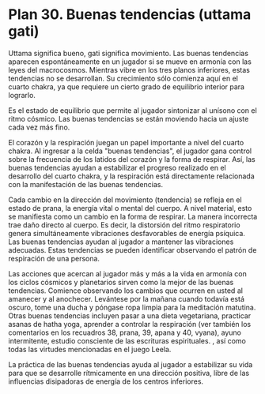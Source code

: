 # Plan 30. Buenas tendencias (uttama gati)

Uttama significa bueno, gati significa movimiento. Las buenas tendencias aparecen espontáneamente en un jugador si se mueve en armonía con las leyes del macrocosmos. Mientras vibre en los tres planos inferiores, estas tendencias no se desarrollan. Su crecimiento sólo comienza aquí en el cuarto chakra, ya que requiere un cierto grado de equilibrio interior para lograrlo.

Es el estado de equilibrio que permite al jugador sintonizar al unísono con el ritmo cósmico. Las buenas tendencias se están moviendo hacia un ajuste cada vez más fino.

El corazón y la respiración juegan un papel importante a nivel del cuarto chakra. Al ingresar a la celda "buenas tendencias", el jugador gana control sobre la frecuencia de los latidos del corazón y la forma de respirar. Así, las buenas tendencias ayudan a estabilizar el progreso realizado en el desarrollo del cuarto chakra, y la respiración está directamente relacionada con la manifestación de las buenas tendencias.

Cada cambio en la dirección del movimiento (tendencia) se refleja en el estado de prana, la energía vital o mental del cuerpo. A nivel material, esto se manifiesta como un cambio en la forma de respirar. La manera incorrecta trae daño directo al cuerpo. Es decir, la distorsión del ritmo respiratorio genera simultáneamente vibraciones desfavorables de energía psíquica. Las buenas tendencias ayudan al jugador a mantener las vibraciones adecuadas. Estas tendencias se pueden identificar observando el patrón de respiración de una persona.

Las acciones que acercan al jugador más y más a la vida en armonía con los ciclos cósmicos y planetarios sirven como la mejor de las buenas tendencias. Comience observando los cambios que ocurren en usted al amanecer y al anochecer. Levántese por la mañana cuando todavía está oscuro, tome una ducha y póngase ropa limpia para la meditación matutina. Otras buenas tendencias incluyen pasar a una dieta vegetariana, practicar asanas de hatha yoga, aprender a controlar la respiración (ver también los comentarios en los recuadros 38, prana, 39, apana y 40, vyana), ayuno intermitente, estudio consciente de las escrituras espirituales. , así como todas las virtudes mencionadas en el juego Leela.

La práctica de las buenas tendencias ayuda al jugador a estabilizar su vida para que se desarrolle rítmicamente en una dirección positiva, libre de las influencias disipadoras de energía de los centros inferiores.
